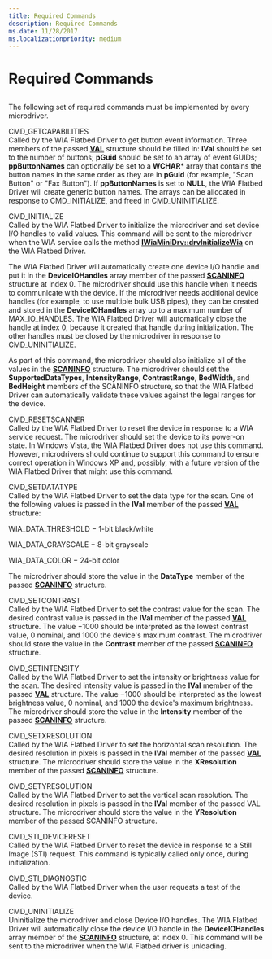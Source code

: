 ```yaml
---
title: Required Commands
description: Required Commands
ms.date: 11/28/2017
ms.localizationpriority: medium
---
```


# Required Commands


## <span id="ddk_required_commands_si"></span><span id="DDK_REQUIRED_COMMANDS_SI"></span>


The following set of required commands must be implemented by every microdriver.

<span id="CMD_GETCAPABILITIES"></span><span id="cmd_getcapabilities"></span>CMD\_GETCAPABILITIES  
Called by the WIA Flatbed Driver to get button event information. Three members of the passed [**VAL**](/windows-hardware/drivers/ddi/wiamicro/ns-wiamicro-val) structure should be filled in: **lVal** should be set to the number of buttons; **pGuid** should be set to an array of event GUIDs; **ppButtonNames** can optionally be set to a **WCHAR**\* array that contains the button names in the same order as they are in **pGuid** (for example, "Scan Button" or "Fax Button"). If **ppButtonNames** is set to **NULL**, the WIA Flatbed Driver will create generic button names. The arrays can be allocated in response to CMD\_INITIALIZE, and freed in CMD\_UNINITIALIZE.

<span id="CMD_INITIALIZE"></span><span id="cmd_initialize"></span>CMD\_INITIALIZE  
Called by the WIA Flatbed Driver to initialize the microdriver and set device I/O handles to valid values. This command will be sent to the microdriver when the WIA service calls the method [**IWiaMiniDrv::drvInitializeWia**](/windows-hardware/drivers/ddi/wiamindr_lh/nf-wiamindr_lh-iwiaminidrv-drvinitializewia) on the WIA Flatbed Driver.

The WIA Flatbed Driver will automatically create one device I/O handle and put it in the **DeviceIOHandles** array member of the passed [**SCANINFO**](/windows-hardware/drivers/ddi/wiamicro/ns-wiamicro-_scaninfo) structure at index 0. The microdriver should use this handle when it needs to communicate with the device. If the microdriver needs additional device handles (for example, to use multiple bulk USB pipes), they can be created and stored in the **DeviceIOHandles** array up to a maximum number of MAX\_IO\_HANDLES. The WIA Flatbed Driver will automatically close the handle at index 0, because it created that handle during initialization. The other handles must be closed by the microdriver in response to CMD\_UNINITIALIZE.

As part of this command, the microdriver should also initialize all of the values in the [**SCANINFO**](/windows-hardware/drivers/ddi/wiamicro/ns-wiamicro-_scaninfo) structure. The microdriver should set the **SupportedDataTypes**, **IntensityRange**, **ContrastRange**, **BedWidth**, and **BedHeight** members of the SCANINFO structure, so that the WIA Flatbed Driver can automatically validate these values against the legal ranges for the device.

<span id="CMD_RESETSCANNER"></span><span id="cmd_resetscanner"></span>CMD\_RESETSCANNER  
Called by the WIA Flatbed Driver to reset the device in response to a WIA service request. The microdriver should set the device to its power-on state. In Windows Vista, the WIA Flatbed Driver does not use this command. However, microdrivers should continue to support this command to ensure correct operation in Windows XP and, possibly, with a future version of the WIA Flatbed Driver that might use this command.

<span id="CMD_SETDATATYPE"></span><span id="cmd_setdatatype"></span>CMD\_SETDATATYPE  
Called by the WIA Flatbed Driver to set the data type for the scan. One of the following values is passed in the **lVal** member of the passed [**VAL**](/windows-hardware/drivers/ddi/wiamicro/ns-wiamicro-val) structure:

WIA\_DATA\_THRESHOLD − 1-bit black/white

WIA\_DATA\_GRAYSCALE − 8-bit grayscale

WIA\_DATA\_COLOR − 24-bit color

The microdriver should store the value in the **DataType** member of the passed [**SCANINFO**](/windows-hardware/drivers/ddi/wiamicro/ns-wiamicro-_scaninfo) structure.

<span id="CMD_SETCONTRAST"></span><span id="cmd_setcontrast"></span>CMD\_SETCONTRAST  
Called by the WIA Flatbed Driver to set the contrast value for the scan. The desired contrast value is passed in the **lVal** member of the passed [**VAL**](/windows-hardware/drivers/ddi/wiamicro/ns-wiamicro-val) structure. The value −1000 should be interpreted as the lowest contrast value, 0 nominal, and 1000 the device's maximum contrast. The microdriver should store the value in the **Contrast** member of the passed [**SCANINFO**](/windows-hardware/drivers/ddi/wiamicro/ns-wiamicro-_scaninfo) structure.

<span id="CMD_SETINTENSITY"></span><span id="cmd_setintensity"></span>CMD\_SETINTENSITY  
Called by the WIA Flatbed Driver to set the intensity or brightness value for the scan. The desired intensity value is passed in the **lVal** member of the passed [**VAL**](/windows-hardware/drivers/ddi/wiamicro/ns-wiamicro-val) structure. The value −1000 should be interpreted as the lowest brightness value, 0 nominal, and 1000 the device's maximum brightness. The microdriver should store the value in the **Intensity** member of the passed [**SCANINFO**](/windows-hardware/drivers/ddi/wiamicro/ns-wiamicro-_scaninfo) structure.

<span id="CMD_SETXRESOLUTION"></span><span id="cmd_setxresolution"></span>CMD\_SETXRESOLUTION  
Called by the WIA Flatbed Driver to set the horizontal scan resolution. The desired resolution in pixels is passed in the **lVal** member of the passed [**VAL**](/windows-hardware/drivers/ddi/wiamicro/ns-wiamicro-val) structure. The microdriver should store the value in the **XResolution** member of the passed [**SCANINFO**](/windows-hardware/drivers/ddi/wiamicro/ns-wiamicro-_scaninfo) structure.

<span id="CMD_SETYRESOLUTION"></span><span id="cmd_setyresolution"></span>CMD\_SETYRESOLUTION  
Called by the WIA Flatbed Driver to set the vertical scan resolution. The desired resolution in pixels is passed in the **lVal** member of the passed VAL structure. The microdriver should store the value in the **YResolution** member of the passed SCANINFO structure.

<span id="CMD_STI_DEVICERESET"></span><span id="cmd_sti_devicereset"></span>CMD\_STI\_DEVICERESET  
Called by the WIA Flatbed Driver to reset the device in response to a Still Image (STI) request. This command is typically called only once, during initialization.

<span id="CMD_STI_DIAGNOSTIC"></span><span id="cmd_sti_diagnostic"></span>CMD\_STI\_DIAGNOSTIC  
Called by the WIA Flatbed Driver when the user requests a test of the device.

<span id="CMD_UNINITIALIZE"></span><span id="cmd_uninitialize"></span>CMD\_UNINITIALIZE  
Uninitialize the microdriver and close Device I/O handles. The WIA Flatbed Driver will automatically close the device I/O handle in the **DeviceIOHandles** array member of the [**SCANINFO**](/windows-hardware/drivers/ddi/wiamicro/ns-wiamicro-_scaninfo) structure, at index 0. This command will be sent to the microdriver when the WIA Flatbed driver is unloading.

 


